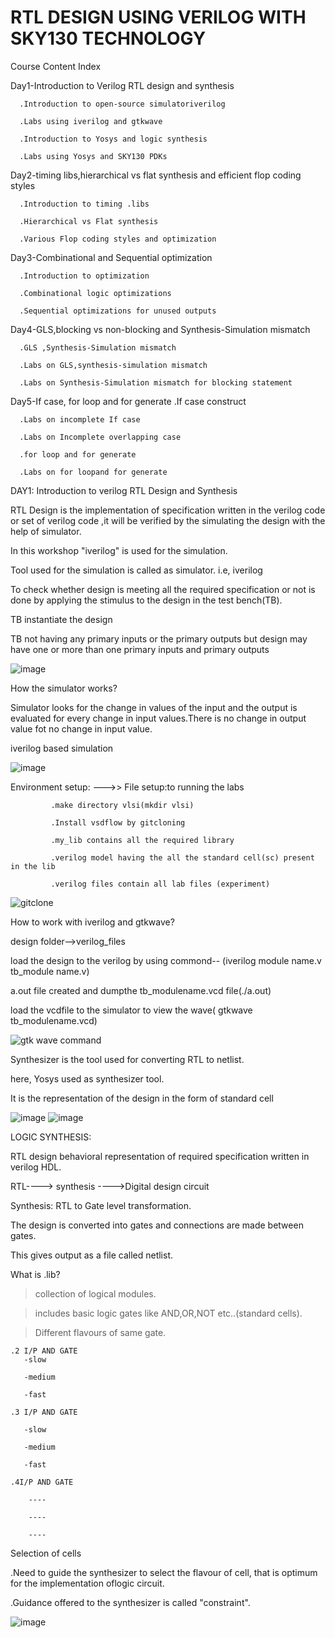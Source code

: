 # RTL DESIGN USING VERILOG WITH SKY130 TECHNOLOGY

Course Content Index

Day1-Introduction to Verilog RTL design and synthesis

      .Introduction to open-source simulatoriverilog
      
      .Labs using iverilog and gtkwave
      
      .Introduction to Yosys and logic synthesis
      
      .Labs using Yosys and SKY130 PDKs
      
Day2-timing libs,hierarchical vs flat synthesis and efficient flop coding styles

      .Introduction to timing .libs
      
      .Hierarchical vs Flat synthesis
      
      .Various Flop coding styles and optimization
      
Day3-Combinational and Sequential optimization 

      .Introduction to optimization 
      
      .Combinational logic optimizations
      
      .Sequential optimizations for unused outputs
      
Day4-GLS,blocking vs non-blocking and Synthesis-Simulation mismatch

      .GLS ,Synthesis-Simulation mismatch
      
      .Labs on GLS,synthesis-simulation mismatch
      
      .Labs on Synthesis-Simulation mismatch for blocking statement
      
Day5-If case, for loop and for generate
      .If case construct
      
      .Labs on incomplete If case
      
      .Labs on Incomplete overlapping case
      
      .for loop and for generate
      
      .Labs on for loopand for generate




DAY1: Introduction to verilog RTL Design and Synthesis 

RTL Design is the implementation of specification written in the verilog code or set of verilog code ,it will be verified by the simulating the design with the help of simulator.

In this workshop "iverilog" is used for the simulation.

Tool used for the simulation is called as simulator. i.e, iverilog

To check whether design is meeting all the required specification or not is done by applying the stimulus to the design in the test bench(TB).

TB instantiate the design

TB not having any primary inputs or the primary outputs but design may have one or more than one primary inputs and primary outputs

![image](https://user-images.githubusercontent.com/104748496/166209855-65423a99-f0cd-4dca-bd8c-ea263025a322.png)

How the simulator works?

Simulator looks for the change in values of the input and the output is evaluated for every change in input values.There is no change in output value fot no change in input value.

iverilog based simulation

![image](https://user-images.githubusercontent.com/104748496/166211952-409b67dc-86a0-4d97-9991-96d55c8c517d.png)

Environment setup:
    --->> File setup:to running the labs
    
             .make directory vlsi(mkdir vlsi)
             
             .Install vsdflow by gitcloning 
             
             .my_lib contains all the required library
             
             .verilog model having the all the standard cell(sc) present in the lib
             
             .verilog files contain all lab files (experiment)
             
 ![gitclone](https://user-images.githubusercontent.com/104748496/166213657-98ce0bb5-7657-4ba4-860c-1ef77f05bf42.PNG)
 
 How to work with iverilog and gtkwave?
 
 design folder-->verilog_files
 
 load the design to the verilog by using commond-- (iverilog module name.v tb_module name.v)
 
 a.out file created and dumpthe tb_modulename.vcd file(./a.out)
 
 load the vcdfile to the simulator to view the wave( gtkwave tb_modulename.vcd)
 
 ![gtk wave command](https://user-images.githubusercontent.com/104748496/166215354-785667b9-0a26-4a0f-aecf-0b3d808b88de.PNG)

Synthesizer is the tool used for converting RTL to netlist. 

here, Yosys used as synthesizer tool.

It is the representation of the design 
  in the form of standard cell

![image](https://user-images.githubusercontent.com/104748496/166217598-36b77345-5b37-441a-8719-744f707203f4.png) 
![image](https://user-images.githubusercontent.com/104748496/166223559-f4442675-dc5e-4480-ae32-994694ddab82.png)

LOGIC SYNTHESIS:

RTL design behavioral representation of required specification written in verilog HDL.

RTL----> synthesis ---->Digital design circuit

Synthesis: RTL to Gate level transformation.

The design is converted into gates and connections are made between gates.

This gives output as a file called netlist.

What is .lib?

> collection of logical modules.

> includes basic logic gates like AND,OR,NOT etc..(standard cells).

> Different flavours of same gate.

    .2 I/P AND GATE
       -slow
    
       -medium 
       
       -fast
    
    .3 I/P AND GATE 
    
       -slow
    
       -medium 
       
       -fast
    
    .4I/P AND GATE
       
        ----

        ----
        
        ----
        
  Selection of cells
  
   .Need to guide the synthesizer to select the flavour of cell, that is optimum for the implementation oflogic circuit.
   
   .Guidance offered to the synthesizer is called "constraint".
  
![image](https://user-images.githubusercontent.com/104748496/166227037-5eda026a-9460-40ee-817d-b24e32a08f49.png)
